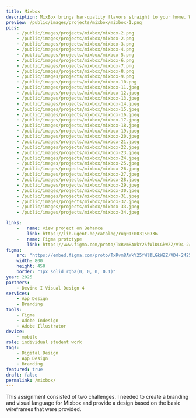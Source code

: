 ```yaml
---
title: Mixbox
description: MixBox brings bar-quality flavors straight to your home. With monthly cocktail kits, mixology becomes easy and fun for everyone. Each box includes premium ingredients, clear step-by-step guidance and unique recipes, so anyone can make the perfect cocktail.
preview: /public/images/projects/mixbox/mixbox-1.png
pics:
    - /public/images/projects/mixbox/mixbox-2.png
    - /public/images/projects/mixbox/mixbox-2.png
    - /public/images/projects/mixbox/mixbox-3.png
    - /public/images/projects/mixbox/mixbox-4.png
    - /public/images/projects/mixbox/mixbox-5.png
    - /public/images/projects/mixbox/mixbox-6.png
    - /public/images/projects/mixbox/mixbox-7.png
    - /public/images/projects/mixbox/mixbox-8.png
    - /public/images/projects/mixbox/mixbox-9.png
    - /public/images/projects/mixbox/mixbox-10.png
    - /public/images/projects/mixbox/mixbox-11.jpeg
    - /public/images/projects/mixbox/mixbox-12.jpeg
    - /public/images/projects/mixbox/mixbox-13.jpeg
    - /public/images/projects/mixbox/mixbox-14.jpeg
    - /public/images/projects/mixbox/mixbox-15.jpeg
    - /public/images/projects/mixbox/mixbox-16.jpeg
    - /public/images/projects/mixbox/mixbox-17.jpeg
    - /public/images/projects/mixbox/mixbox-18.jpeg
    - /public/images/projects/mixbox/mixbox-19.jpeg
    - /public/images/projects/mixbox/mixbox-20.jpeg
    - /public/images/projects/mixbox/mixbox-21.jpeg
    - /public/images/projects/mixbox/mixbox-22.jpeg
    - /public/images/projects/mixbox/mixbox-23.jpeg
    - /public/images/projects/mixbox/mixbox-24.jpeg
    - /public/images/projects/mixbox/mixbox-25.jpeg
    - /public/images/projects/mixbox/mixbox-26.jpeg
    - /public/images/projects/mixbox/mixbox-27.jpeg
    - /public/images/projects/mixbox/mixbox-28.jpeg
    - /public/images/projects/mixbox/mixbox-29.jpeg
    - /public/images/projects/mixbox/mixbox-30.jpeg
    - /public/images/projects/mixbox/mixbox-31.jpeg
    - /public/images/projects/mixbox/mixbox-32.jpeg
    - /public/images/projects/mixbox/mixbox-33.jpeg
    - /public/images/projects/mixbox/mixbox-34.jpeg

links:
    -   name: view project on Behance
        link: https://lib.ugent.be/catalog/rug01:003150336
    -   name: Figma prototype
        link: https://www.figma.com/proto/TxRvm8AWkY25fWlDLGkWZZ/VD4-2425-MixBox---Jana-Elst?page-id=3516%3A12883&node-id=3583-24198&p=f&viewport=164%2C398%2C0.07&t=foJI7y4pUJAzWxc0-1&scaling=scale-down&content-scaling=fixed&starting-point-node-id=3583%3A24198&show-proto-sidebar=1
figma:
    src: "https://embed.figma.com/proto/TxRvm8AWkY25fWlDLGkWZZ/VD4-2425-MixBox---Jana-Elst?page-id=3516%3A12883&node-id=3583-24198&p=f&viewport=164%2C398%2C0.07&scaling=scale-down&content-scaling=fixed&starting-point-node-id=3583%3A24198&show-proto-sidebar=1&embed-host=share"
    width: 800
    height: 450
    border: "1px solid rgba(0, 0, 0, 0.1)"
year: 2025
partners:
    - Devine I Visual Design 4
services:
    - App Design
    - Branding
tools:
    - Figma
    - Adobe Indesign
    - Adobe Illustrator
device:
    - mobile
role: individual student work
tags:
    - Digital Design
    - App Design
    - Branding
featured: true
draft: false
permalink: /mixbox/
---
```

This assignment consisted of two challenges. I needed to create a branding and visual language for Mixbox and provide a design based on the basic wireframes that were provided. 
